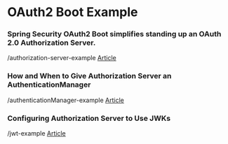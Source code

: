 # OAuth2 Boot Example

### Spring Security OAuth2 Boot simplifies standing up an OAuth 2.0 Authorization Server.
/authorization-server-example [Article
](https://www.notion.so/liangyong/Oauth2-Boot-1-Authorization-Server-5e9bbb441afb410692ddfd461885e210)

### How and When to Give Authorization Server an AuthenticationManager

/authenticationManager-example [Article](https://www.notion.so/liangyong/Oauth2-Boot-2-AuthenticationManager-bffc72477136432695c0c10fbedd1636)

### Configuring Authorization Server to Use JWKs
/jwt-example [Article](https://www.notion.so/liangyong/Oauth2-Boot-3-JSON-Web-Token-JWT-ee7adc7302e94df297becd2c6be0643d)
